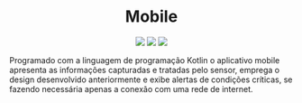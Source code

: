 <h1 align="center">Mobile</h1>

<p align="center">
<img src="https://img.shields.io/badge/Kotlin-7F52FF?style=for-the-badge&logo=kotlin&logoColor=white">
<img src="https://img.shields.io/badge/Android-3DDC84?style=for-the-badge&logo=android&logoColor=white">
<img src="https://img.shields.io/badge/Android%20Studio-3DDC84?style=for-the-badge&logo=androidStudio&logoColor=white">
</p>

Programado com a linguagem de programação Kotlin o aplicativo mobile apresenta as informações capturadas e tratadas pelo sensor, emprega o design desenvolvido anteriormente e exibe alertas de condições críticas, se fazendo necessária apenas a conexão com uma rede de internet.
